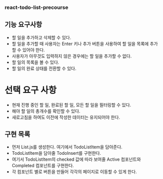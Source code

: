 ### react-todo-list-precourse

## 기능 요구사항

- 할 일을 추가하고 삭제할 수 있다.
- 할 일을 추가할 때 사용자는 Enter 키나 추가 버튼을 사용하여 할 일을 목록에 추가할 수 있어야 한다.
- 사용자가 아무것도 입력하지 않은 경우에는 할 일을 추가할 수 없다.
- 할 일의 목록을 볼 수 있다.
- 할 일의 완료 상태를 전환할 수 있다.

# 선택 요구 사항

- 현재 진행 중인 할 일, 완료된 할 일, 모든 할 일을 필터링할 수 있다.
- 해야 할 일의 총개수를 확인할 수 있다.
- 새로고침을 하여도 이전에 작성한 데이터는 유지되어야 한다.

## 구현 목록

- 먼저 List.js를 생성한다. 여기에서 TodoListItem을 담아준다.
- TodoListItem을 담아줄 TodoInsert를 구현한다.
- 여기서 TodoListItem의 checked 값에 따라 보여줄 Active 컴포넌트와 Completed 컴포넌트를 구현한다.
- 각 컴포넌트 별로 버튼을 만들어 각각의 페이지로 이동할 수 있게 한다.
